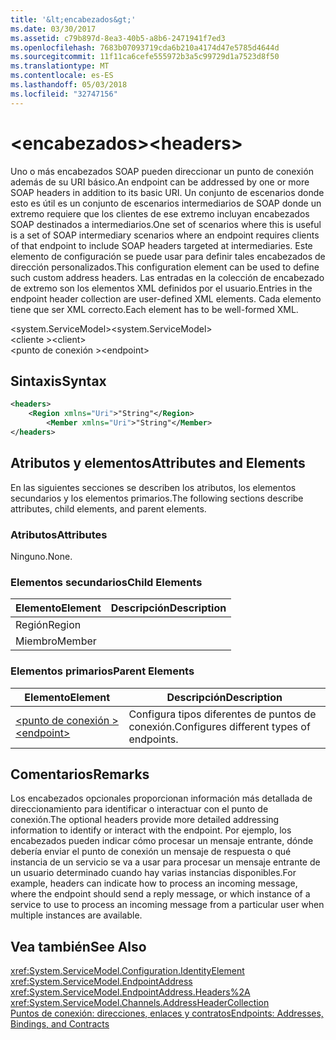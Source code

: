 ```yaml
---
title: '&lt;encabezados&gt;'
ms.date: 03/30/2017
ms.assetid: c79b897d-8ea3-40b5-a8b6-2471941f7ed3
ms.openlocfilehash: 7683b07093719cda6b210a4174d47e5785d4644d
ms.sourcegitcommit: 11f11ca6cefe555972b3a5c99729d1a7523d8f50
ms.translationtype: MT
ms.contentlocale: es-ES
ms.lasthandoff: 05/03/2018
ms.locfileid: "32747156"
---
```

# <a name="ltheadersgt"></a><span data-ttu-id="d1889-102">&lt;encabezados&gt;</span><span class="sxs-lookup"><span data-stu-id="d1889-102">&lt;headers&gt;</span></span>
<span data-ttu-id="d1889-103">Uno o más encabezados SOAP pueden direccionar un punto de conexión además de su URI básico.</span><span class="sxs-lookup"><span data-stu-id="d1889-103">An endpoint can be addressed by one or more SOAP headers in addition to its basic URI.</span></span> <span data-ttu-id="d1889-104">Un conjunto de escenarios donde esto es útil es un conjunto de escenarios intermediarios de SOAP donde un extremo requiere que los clientes de ese extremo incluyan encabezados SOAP destinados a intermediarios.</span><span class="sxs-lookup"><span data-stu-id="d1889-104">One set of scenarios where this is useful is a set of SOAP intermediary scenarios where an endpoint requires clients of that endpoint to include SOAP headers targeted at intermediaries.</span></span> <span data-ttu-id="d1889-105">Este elemento de configuración se puede usar para definir tales encabezados de dirección personalizados.</span><span class="sxs-lookup"><span data-stu-id="d1889-105">This configuration element can be used to define such custom address headers.</span></span> <span data-ttu-id="d1889-106">Las entradas en la colección de encabezado de extremo son los elementos XML definidos por el usuario.</span><span class="sxs-lookup"><span data-stu-id="d1889-106">Entries in the endpoint header collection are user-defined XML elements.</span></span> <span data-ttu-id="d1889-107">Cada elemento tiene que ser XML correcto.</span><span class="sxs-lookup"><span data-stu-id="d1889-107">Each element has to be well-formed XML.</span></span>  
  
 <span data-ttu-id="d1889-108">\<system.ServiceModel></span><span class="sxs-lookup"><span data-stu-id="d1889-108">\<system.ServiceModel></span></span>  
<span data-ttu-id="d1889-109">\<cliente ></span><span class="sxs-lookup"><span data-stu-id="d1889-109">\<client></span></span>  
<span data-ttu-id="d1889-110">\<punto de conexión ></span><span class="sxs-lookup"><span data-stu-id="d1889-110">\<endpoint></span></span>  
  
## <a name="syntax"></a><span data-ttu-id="d1889-111">Sintaxis</span><span class="sxs-lookup"><span data-stu-id="d1889-111">Syntax</span></span>  
  
```xml  
<headers>  
    <Region xmlns="Uri">"String"</Region>  
        <Member xmlns="Uri">"String"</Member>  
</headers>  
```  
  
## <a name="attributes-and-elements"></a><span data-ttu-id="d1889-112">Atributos y elementos</span><span class="sxs-lookup"><span data-stu-id="d1889-112">Attributes and Elements</span></span>  
 <span data-ttu-id="d1889-113">En las siguientes secciones se describen los atributos, los elementos secundarios y los elementos primarios.</span><span class="sxs-lookup"><span data-stu-id="d1889-113">The following sections describe attributes, child elements, and parent elements.</span></span>  
  
### <a name="attributes"></a><span data-ttu-id="d1889-114">Atributos</span><span class="sxs-lookup"><span data-stu-id="d1889-114">Attributes</span></span>  
 <span data-ttu-id="d1889-115">Ninguno.</span><span class="sxs-lookup"><span data-stu-id="d1889-115">None.</span></span>  
  
### <a name="child-elements"></a><span data-ttu-id="d1889-116">Elementos secundarios</span><span class="sxs-lookup"><span data-stu-id="d1889-116">Child Elements</span></span>  
  
|<span data-ttu-id="d1889-117">Elemento</span><span class="sxs-lookup"><span data-stu-id="d1889-117">Element</span></span>|<span data-ttu-id="d1889-118">Descripción</span><span class="sxs-lookup"><span data-stu-id="d1889-118">Description</span></span>|  
|-------------|-----------------|  
|<span data-ttu-id="d1889-119">Región</span><span class="sxs-lookup"><span data-stu-id="d1889-119">Region</span></span>||  
|<span data-ttu-id="d1889-120">Miembro</span><span class="sxs-lookup"><span data-stu-id="d1889-120">Member</span></span>||  
  
### <a name="parent-elements"></a><span data-ttu-id="d1889-121">Elementos primarios</span><span class="sxs-lookup"><span data-stu-id="d1889-121">Parent Elements</span></span>  
  
|<span data-ttu-id="d1889-122">Elemento</span><span class="sxs-lookup"><span data-stu-id="d1889-122">Element</span></span>|<span data-ttu-id="d1889-123">Descripción</span><span class="sxs-lookup"><span data-stu-id="d1889-123">Description</span></span>|  
|-------------|-----------------|  
|[<span data-ttu-id="d1889-124">\<punto de conexión ></span><span class="sxs-lookup"><span data-stu-id="d1889-124">\<endpoint></span></span>](../../../../../docs/framework/configure-apps/file-schema/wcf/endpoint-of-client.md)|<span data-ttu-id="d1889-125">Configura tipos diferentes de puntos de conexión.</span><span class="sxs-lookup"><span data-stu-id="d1889-125">Configures different types of endpoints.</span></span>|  
  
## <a name="remarks"></a><span data-ttu-id="d1889-126">Comentarios</span><span class="sxs-lookup"><span data-stu-id="d1889-126">Remarks</span></span>  
 <span data-ttu-id="d1889-127">Los encabezados opcionales proporcionan información más detallada de direccionamiento para identificar o interactuar con el punto de conexión.</span><span class="sxs-lookup"><span data-stu-id="d1889-127">The optional headers provide more detailed addressing information to identify or interact with the endpoint.</span></span> <span data-ttu-id="d1889-128">Por ejemplo, los encabezados pueden indicar cómo procesar un mensaje entrante, dónde debería enviar el punto de conexión un mensaje de respuesta o qué instancia de un servicio se va a usar para procesar un mensaje entrante de un usuario determinado cuando hay varias instancias disponibles.</span><span class="sxs-lookup"><span data-stu-id="d1889-128">For example, headers can indicate how to process an incoming message, where the endpoint should send a reply message, or which instance of a service to use to process an incoming message from a particular user when multiple instances are available.</span></span>  
  
## <a name="see-also"></a><span data-ttu-id="d1889-129">Vea también</span><span class="sxs-lookup"><span data-stu-id="d1889-129">See Also</span></span>  
 <xref:System.ServiceModel.Configuration.IdentityElement>  
 <xref:System.ServiceModel.EndpointAddress>  
 <xref:System.ServiceModel.EndpointAddress.Headers%2A>  
 <xref:System.ServiceModel.Channels.AddressHeaderCollection>  
 [<span data-ttu-id="d1889-130">Puntos de conexión: direcciones, enlaces y contratos</span><span class="sxs-lookup"><span data-stu-id="d1889-130">Endpoints: Addresses, Bindings, and Contracts</span></span>](../../../../../docs/framework/wcf/feature-details/endpoints-addresses-bindings-and-contracts.md)
